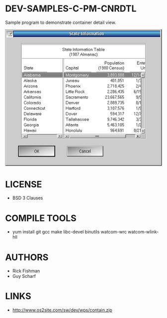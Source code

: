 # DEV-SAMPLES-C-PM-CNRDTL
Sample program to demonstrate container detail view.

![CNRDTL ScreenShot](/wiki/CNRDTL_001.png)

LICENSE
===============
* BSD 3 Clauses

COMPILE TOOLS
===============
* yum install git gcc make libc-devel binutils watcom-wrc watcom-wlink-hll
 
AUTHORS
===============
* Rick Fishman
* Guy Scharf

LINKS
===============
* http://www.os2site.com/sw/dev/wps/contain.zip
